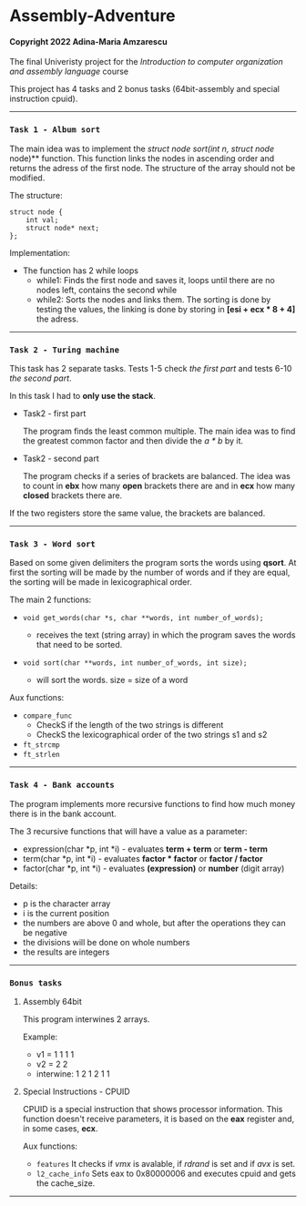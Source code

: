 # Assembly-Adventure
#### Copyright 2022 Adina-Maria Amzarescu
The final Univeristy project for the _Introduction to computer organization and assembly language_ course

This project has 4 tasks and 2 bonus tasks (64bit-assembly and special instruction cpuid).

______________________________________________________________________________________________________________

### `Task 1 - Album sort`

The main idea was to implement the **struct node* sort(int n, struct node* node)** function.
This function links the nodes in ascending order and returns the adress of the first node.
The structure of the array should not be modified.

The structure:

    struct node {
        int val;
        struct node* next;
    };
    
Implementation:

 * The function has 2 while loops
    * while1: Finds the first node and saves it, 
      loops until there are no nodes left, 
      contains the second while
    * while2: Sorts the nodes and links them.
       The sorting is done by testing the values,
       the linking is done by storing in **[esi + ecx * 8 + 4]**
       the adress.
      
______________________________________________________________________________________________________________

### `Task 2 - Turing machine`

This task has 2 separate tasks. Tests 1-5 check _the first part_
and tests 6-10 _the second part_.

In this task I had to **only use the stack**. 

* Task2 - first part

    The program finds the least common multiple.
    The main idea was to find the greatest common factor and then divide
    the _a * b_ by it.

* Task2 - second part

    The program checks if a series of brackets are balanced.
    The idea was to count in **ebx** how many **open** brackets there are
    and in **ecx** how many **closed** brackets there are.

If the two registers store the same value, the brackets are balanced.

______________________________________________________________________________________________________________

### `Task 3 - Word sort`

Based on some given delimiters the program sorts the words using 
**qsort**.
At first the sorting will be made by the number of words and if
they are equal, the sorting will be made in lexicographical order.

The main 2 functions:

* `void get_words(char *s, char **words, int number_of_words);`
   * receives the text (string array) in which the program saves
      the words that need to be sorted. 
      
* `void sort(char **words, int number_of_words, int size);`
   * will sort the words. size = size of a word
   
   
Aux functions:

* `compare_func`
    * CheckS if the length of the two strings is different
    * CheckS the lexicographical order of the two strings s1 and s2
* `ft_strcmp`
* `ft_strlen`

______________________________________________________________________________________________________________

### `Task 4 - Bank accounts`

The program implements more recursive functions to find how much money there is in the bank account.

The 3 recursive functions that will have a value as a parameter:

* expression(char *p, int *i) - evaluates **term + term** or **term - term**
* term(char *p, int *i) -  evaluates **factor * factor** or **factor / factor**
* factor(char *p, int *i) - evaluates **(expression)** or **number** (digit array)

Details:

* p is the character array
* i is the current position
* the numbers are above 0 and whole, but after the operations they can be negative
* the divisions will be done on whole numbers
* the results are integers

______________________________________________________________________________________________________________

### `Bonus tasks`

1. Assembly 64bit
    
    This program interwines 2 arrays.
    
    Example:
    - v1 = 1 1 1 1
    - v2 = 2 2
    - interwine: 1 2 1 2 1 1

2. Special Instructions - CPUID
    
    CPUID is a special instruction that shows processor information.
    This function doesn't receive parameters, it is based on the
    **eax** register and, in some cases, **ecx**.
    
    Aux functions:
    * `features`
        It checks if _vmx_ is avalable, if _rdrand_ is set and if _avx_ is set.
    * `l2_cache_info`
        Sets eax to 0x80000006 and executes cpuid and gets the cache_size.
       
______________________________________________________________________________________________________________

